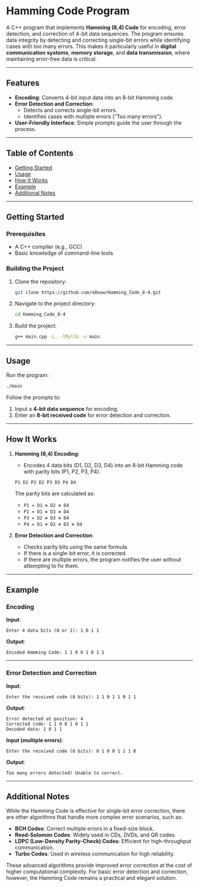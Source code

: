 # Hamming Code Program

A C++ program that implements **Hamming (8,4) Code** for encoding, error detection, and correction of 4-bit data sequences. The program ensures data integrity by detecting and correcting single-bit errors while identifying cases with too many errors. This makes it particularly useful in **digital communication systems**, **memory storage**, and **data transmission**, where maintaining error-free data is critical.

---

## Features

- **Encoding**: Converts 4-bit input data into an 8-bit Hamming code.
- **Error Detection and Correction**:
  - Detects and corrects single-bit errors.
  - Identifies cases with multiple errors ("Too many errors").
- **User-Friendly Interface**: Simple prompts guide the user through the process.

---

## Table of Contents

- [Getting Started](#getting-started)
- [Usage](#usage)
- [How It Works](#how-it-works)
- [Example](#example)
- [Additional Notes](#additional-notes)

---

## Getting Started

### Prerequisites
- A C++ compiler (e.g., GCC)
- Basic knowledge of command-line tools

### Building the Project
1. Clone the repository:
   ```bash
   git clone https://github.com/o0oow/Hamming_Code_8-4.git
   ```
2. Navigate to the project directory:
   ```bash
   cd Hamming_Code_8-4
   ```
3. Build the project:
   ```bash
   g++ main.cpp -L. -lMylib -o main
   ```

---

## Usage

Run the program:
```bash
./main
```

Follow the prompts to:
1. Input a **4-bit data sequence** for encoding.
2. Enter an **8-bit received code** for error detection and correction.

---

## How It Works

1. **Hamming (8,4) Encoding**:
   - Encodes 4 data bits (D1, D2, D3, D4) into an 8-bit Hamming code with parity bits (P1, P2, P3, P4).

   ```
   P1 D1 P2 D2 P3 D3 P4 D4
   ```

   The parity bits are calculated as:
   - `P1 = D1 ⊕ D2 ⊕ D4`
   - `P2 = D1 ⊕ D3 ⊕ D4`
   - `P3 = D2 ⊕ D3 ⊕ D4`
   - `P4 = D1 ⊕ D2 ⊕ D3 ⊕ D4`

2. **Error Detection and Correction**:
   - Checks parity bits using the same formula.
   - If there is a single-bit error, it is corrected.
   - If there are multiple errors, the program notifies the user without attempting to fix them.

---

## Example

### Encoding

**Input**:  
```
Enter 4 data bits (0 or 1): 1 0 1 1
```

**Output**:  
```
Encoded Hamming Code: 1 1 0 0 1 0 1 1
```

---

### Error Detection and Correction

**Input**:  
```
Enter the received code (8 bits): 1 1 0 1 1 0 1 1
```

**Output**:  
```
Error detected at position: 4
Corrected code: 1 1 0 0 1 0 1 1
Decoded data: 1 0 1 1
```

**Input (multiple errors)**:  
```
Enter the received code (8 bits): 0 1 0 0 1 1 1 0
```

**Output**:  
```
Too many errors detected! Unable to correct.
```

---

## Additional Notes

While the Hamming Code is effective for single-bit error correction, there are other algorithms that handle more complex error scenarios, such as:

- **BCH Codes**: Correct multiple errors in a fixed-size block.
- **Reed-Solomon Codes**: Widely used in CDs, DVDs, and QR codes.
- **LDPC (Low-Density Parity-Check) Codes**: Efficient for high-throughput communication.
- **Turbo Codes**: Used in wireless communication for high reliability.

These advanced algorithms provide improved error correction at the cost of higher computational complexity. For basic error detection and correction, however, the Hamming Code remains a practical and elegant solution.
